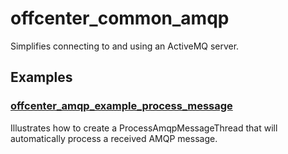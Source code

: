 # offcenter_common_amqp

Simplifies connecting to and using an ActiveMQ server.

## Examples

### [offcenter_amqp_example_process_message](https://github.com/CodeRancher/offcenter_common/blob/main/lib/amqp/example/src/process_amqp_message_example.cpp)

Illustrates how to create a ProcessAmqpMessageThread that will automatically process a received AMQP message.